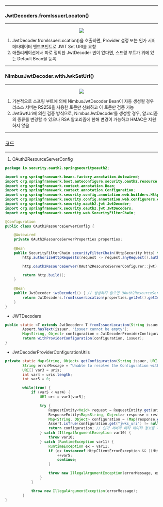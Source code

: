 -----
### JwtDecoders.fromIssuerLocaton()
-----
<div align="center">
<img src="https://github.com/user-attachments/assets/b847303a-9301-4bf1-bded-35f793e0431e">
</div>

1. JwtDecoder.fromIssuerLocation()을 호출하면, Provider 설정 또는 인가 서버 메타데이터 엔드포인트로 JWT Set URI를 요청
2. 애플리케이션에서 따로 정의한 JwtDecoder 빈이 없다면, 스프링 부트가 위에 있는 Default Bean을 등록

-----
### NimbusJwtDecoder.withJwkSetUri()
-----
<div align="center">
<img src="https://github.com/user-attachments/assets/26591f50-69b2-4db1-bb8c-f0345a760d38">
</div>

1. 기본적으로 스프링 부트에 의해 NimbusJwtDecoder Bean이 자동 생성될 경우 리소스 서버는 RS256을 사용한 토큰만 신뢰하고 이 토큰만 검증 가능
2. JwtSwtUri에 의한 검증 방식으로, NimbusJwtDecoder를 생성할 경우, 알고리즘의 종류를 변경할 수 있으나 RSA 알고리즘에 한해 변경이 가능하고 HMAC은 지원하지 않음

-----
### 코드
-----
1. OAuth2ResourceServerConfig
```java
package io.security.oauth2.springsecurityoauth2;

import org.springframework.beans.factory.annotation.Autowired;
import org.springframework.boot.autoconfigure.security.oauth2.resource.OAuth2ResourceServerProperties;
import org.springframework.context.annotation.Bean;
import org.springframework.context.annotation.Configuration;
import org.springframework.security.config.annotation.web.builders.HttpSecurity;
import org.springframework.security.config.annotation.web.configurers.oauth2.server.resource.OAuth2ResourceServerConfigurer;
import org.springframework.security.oauth2.jwt.JwtDecoder;
import org.springframework.security.oauth2.jwt.JwtDecoders;
import org.springframework.security.web.SecurityFilterChain;

@Configuration
public class OAuth2ResourceServerConfig {

    @Autowired
    private OAuth2ResourceServerProperties properties;
    
    @Bean
    public SecurityFilterChain securityFilterChain(HttpSecurity http) throws Exception {
        http.authorizeHttpRequests(request -> request.anyRequest().authenticated());

        http.oauth2ResourceServer(OAuth2ResourceServerConfigurer::jwt);

        return http.build();
    }
    
    @Bean
    public JwtDecoder jwtDecoder1() { // 생성하지 않으면 OAuth2ResourceServerConfiguration의 jwtDecoderByIssuerUri()에서 자동 생성
        return JwtDecoders.fromIssuerLocation(properties.getJwt().getIssuerUri()); // OAuth2ResourceServerProeprties에 application.properties 바인딩
    }
}
```

   - JWTDecoders
```java
public static <T extends JwtDecoder> T fromIssuerLocation(String issuer) {
        Assert.hasText(issuer, "issuer cannot be empty");
        Map<String, Object> configuration = JwtDecoderProviderConfigurationUtils.getConfigurationForIssuerLocation(issuer); // 인가 서버로부터 메타데이터를 가져옴
        return withProviderConfiguration(configuration, issuer);
}
```

  - JwtDecoderProviderConfigurationUtils
```java
private static Map<String, Object> getConfiguration(String issuer, URI... uris) {
        String errorMessage = "Unable to resolve the Configuration with the provided Issuer of \"" + issuer + "\"";
        URI[] var3 = uris;
        int var4 = uris.length;
        int var5 = 0;

        while(true) {
            if (var5 < var4) {
                URI uri = var3[var5];

                try {
                    RequestEntity<Void> request = RequestEntity.get(uri).build();
                    ResponseEntity<Map<String, Object>> response = rest.exchange(request, STRING_OBJECT_MAP); // REST 템플릿을 통해 메타 데이터를 가져와 ResponseEntity에 저장
                    Map<String, Object> configuration = (Map)response.getBody(); 
                    Assert.isTrue(configuration.get("jwks_uri") != null, "The public JWK set URI must not be null");
                    return configuration; // 인가 서버의 메타 데이터 정보를 가져옴
                } catch (IllegalArgumentException var10) {
                    throw var10;
                } catch (RuntimeException var11) {
                    RuntimeException ex = var11;
                    if (ex instanceof HttpClientErrorException && ((HttpClientErrorException)ex).getStatusCode().is4xxClientError()) {
                        ++var5;
                        continue;
                    }

                    throw new IllegalArgumentException(errorMessage, ex);
                }
            }

            throw new IllegalArgumentException(errorMessage);
        }
}
```
